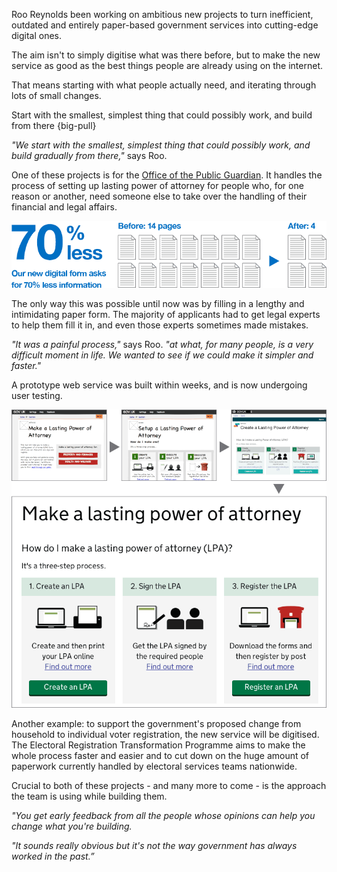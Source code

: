 Roo Reynolds been working on ambitious new projects to turn inefficient, outdated and entirely paper-based government services into cutting-edge digital ones.

The aim isn't to simply digitise what was there before, but to make the new service as good as the best things people are already using on the internet. 

That means starting with what people actually need, and iterating through lots of small changes.

Start with the smallest, simplest thing that could possibly work, and build from there
{big-pull}

*"We start with the smallest, simplest thing that could possibly work, and build gradually from there,"* says Roo.

One of these projects is for the [Office of the Public Guardian](http://www.justice.gov.uk/about/opg). It handles the process of setting up lasting power of attorney for people who, for one reason or another, need someone else to take over the handling of their financial and legal affairs. 

![Our new digital form asks for 70% less information](/assets/images/strategy/casestudies/digital-services/Roo--70-less.png)

The only way this was possible until now was by filling in a lengthy and intimidating paper form. The majority of applicants had to get legal experts to help them fill it in, and even those experts sometimes made mistakes. 

*"It was a painful process,"* says Roo. *"at what, for many people, is a very difficult moment in life. We wanted to see if we could make it simpler and faster."*

A prototype web service was built within weeks, and is now undergoing user testing.

![Image showing how the prototype underwent several iterations during the design phase](/assets/images/strategy/casestudies/digital-services/Roo--OPG-dev.png)

Another example: to support the government's proposed change from household to individual voter registration, the new service will be digitised. The Electoral Registration Transformation Programme aims to make the whole process faster and easier and to cut down on the huge amount of paperwork currently handled by electoral services teams nationwide. 

Crucial to both of these projects - and many more to come - is the approach the team is using while building them. 

*"You get early feedback from all the people whose opinions can help you change what you're building.*

*"It sounds really obvious but it's not the way government has always worked in the past.”*
